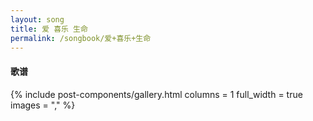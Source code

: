 ```yaml
---
layout: song
title: 爱 喜乐 生命
permalink: /songbook/爱+喜乐+生命
---
```


#### 歌谱

{% include post-components/gallery.html
    columns = 1
    full_width = true
    images = ","
%}
